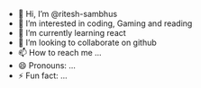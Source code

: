 - 👋 Hi, I’m @ritesh-sambhus
- 👀 I’m interested in coding, Gaming and reading
- 🌱 I’m currently learning react
- 💞️ I’m looking to collaborate on github
- 📫 How to reach me ...
- 😄 Pronouns: ...
- ⚡ Fun fact: ...

<!---
ritesh-sambhus/ritesh-sambhus is a ✨ special ✨ repository because its `README.md` (this file) appears on your GitHub profile.
You can click the Preview link to take a look at your changes.
--->
